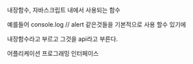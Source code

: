 내장함수, 자바스크립트 내에서 사용되는 함수

예를들어 console.log // alert 같은것들을 기본적으로 사용 할수 있기에

내장함수라고 부르고 그것을 api라고 부른다.

어플리케이션 프로그래밍 인터페이스